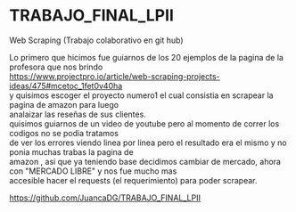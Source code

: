 # TRABAJO_FINAL_LPII
Web Scraping (Trabajo colaborativo en git hub)

Lo primero que hicimos fue guiarnos de los 20 ejemplos de la pagina de la profesora que nos brindo  
https://www.projectpro.io/article/web-scraping-projects-ideas/475#mcetoc_1fet0v40ha  
y quisimos escoger el proyecto numero1 el cual consistia en scrapear la pagina de amazon para luego    
analaizar las reseñas de sus clientes.  
quisimos guiarnos de un video de youtube pero al momento de correr los codigos no se podia tratamos   
de ver los errores viendo linea por linea pero el resultado era el mismo y no ponia muchas trabas la pagina de    
amazon , asi que ya teniendo base decidimos cambiar de mercado, ahora con "MERCADO LIBRE" y nos fue mucho mas    
accesible hacer el requests (el requerimiento) para poder scrapear.  

https://github.com/JuancaDG/TRABAJO_FINAL_LPII














